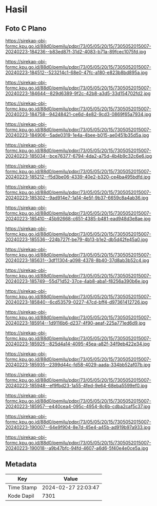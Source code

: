 # Hasil

## Foto C Plano

https://sirekap-obj-formc.kpu.go.id/88d0/pemilu/pdpr/73/05/05/20/15/7305052015007-20240223-184236--b83ed87f-31d2-4083-b71a-89fcec1075fd.jpg

https://sirekap-obj-formc.kpu.go.id/88d0/pemilu/pdpr/73/05/05/20/15/7305052015007-20240223-184512--523214c1-68e0-47fc-a180-e823b8bd895a.jpg

https://sirekap-obj-formc.kpu.go.id/88d0/pemilu/pdpr/73/05/05/20/15/7305052015007-20240223-184644--829d6389-9f2c-42b8-a3d5-33d154702fd2.jpg

https://sirekap-obj-formc.kpu.go.id/88d0/pemilu/pdpr/73/05/05/20/15/7305052015007-20240223-184758--94248421-ce6d-4e82-9cd3-0869f65a7934.jpg

https://sirekap-obj-formc.kpu.go.id/88d0/pemilu/pdpr/73/05/05/20/15/7305052015007-20240223-184906--5ade0319-1e4a-4bee-b015-ae0451b35d5a.jpg

https://sirekap-obj-formc.kpu.go.id/88d0/pemilu/pdpr/73/05/05/20/15/7305052015007-20240223-185034--bce76377-6794-4da2-a75d-4b4b9c32c6e6.jpg

https://sirekap-obj-formc.kpu.go.id/88d0/pemilu/pdpr/73/05/05/20/15/7305052015007-20240223-185212--f5d3be06-4339-40e2-b320-ce4ba495bdfd.jpg

https://sirekap-obj-formc.kpu.go.id/88d0/pemilu/pdpr/73/05/05/20/15/7305052015007-20240223-185302--9ad914e7-1a14-4e5f-9b37-6659c8a4ab36.jpg

https://sirekap-obj-formc.kpu.go.id/88d0/pemilu/pdpr/73/05/05/20/15/7305052015007-20240223-185410--45b92668-c651-4385-b481-ead948d3e8ae.jpg

https://sirekap-obj-formc.kpu.go.id/88d0/pemilu/pdpr/73/05/05/20/15/7305052015007-20240223-185536--224b727f-be79-4b13-b1e2-db5d42fe45a0.jpg

https://sirekap-obj-formc.kpu.go.id/88d0/pemilu/pdpr/73/05/05/20/15/7305052015007-20240223-185631--3df11304-a098-4378-8b40-37d8ab3b52c4.jpg

https://sirekap-obj-formc.kpu.go.id/88d0/pemilu/pdpr/73/05/05/20/15/7305052015007-20240223-185749--55d71d52-37ce-4ab8-aba1-f8256a390b6e.jpg

https://sirekap-obj-formc.kpu.go.id/88d0/pemilu/pdpr/73/05/05/20/15/7305052015007-20240223-185840--6cd53579-0227-47cd-bff4-d97361412726.jpg

https://sirekap-obj-formc.kpu.go.id/88d0/pemilu/pdpr/73/05/05/20/15/7305052015007-20240223-185914--1d9116b6-d237-4f90-aeaf-225a771ed6d9.jpg

https://sirekap-obj-formc.kpu.go.id/88d0/pemilu/pdpr/73/05/05/20/15/7305052015007-20240223-185925--825d4a14-4095-45ea-a82f-34f9eb422e34.jpg

https://sirekap-obj-formc.kpu.go.id/88d0/pemilu/pdpr/73/05/05/20/15/7305052015007-20240223-185935--2399d44c-fd58-4029-aada-334bb52af07b.jpg

https://sirekap-obj-formc.kpu.go.id/88d0/pemilu/pdpr/73/05/05/20/15/7305052015007-20240223-185948--ef9fbd23-1a55-4fed-9e64-68eba5599ef0.jpg

https://sirekap-obj-formc.kpu.go.id/88d0/pemilu/pdpr/73/05/05/20/15/7305052015007-20240223-185957--e440cea4-095c-4954-8c6b-cdba2caf5c37.jpg

https://sirekap-obj-formc.kpu.go.id/88d0/pemilu/pdpr/73/05/05/20/15/7305052015007-20240223-190007--64e9f904-8e7d-45e4-a45b-ad919b97a933.jpg

https://sirekap-obj-formc.kpu.go.id/88d0/pemilu/pdpr/73/05/05/20/15/7305052015007-20240223-190018--a9b47bfc-94fd-4607-a6d6-5f40e4e0ce5a.jpg


## Metadata

| Key        | Value               |
| ---------- | ------------------- |
| Time Stamp | 2024-02-27 22:03:47 |
| Kode Dapil | 7301                |



